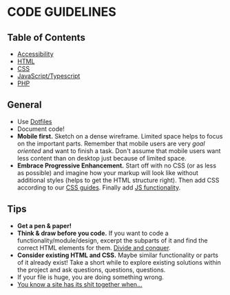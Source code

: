 # CODE GUIDELINES

## Table of Contents
- [Accessibility](https://github.com/Netural/frontend-resources/blob/master/code-guidelines/ACCESSIBILITY.md)
- [HTML](https://github.com/Netural/frontend-resources/blob/master/code-guidelines/HTML.md)
- [CSS](https://github.com/Netural/frontend-resources/blob/master/code-guidelines/CSS.md)
- [JavaScript/Typescript](https://github.com/Netural/frontend-resources/blob/master/code-guidelines/JS_TS.md)
- [PHP](https://github.com/Netural/frontend-resources/blob/master/code-guidelines/PHP.md)

## General
- Use [Dotfiles](https://github.com/Netural/frontend-resources/blob/master/dotfiles/README.md)
- Document code!
- **Mobile first.** Sketch on a dense wireframe. Limited space helps to focus on the important parts. Remember that mobile users are very *goal oriented* and want to finish a task. Don't assume that mobile users want less content than on desktop just because of limited space.
- **Embrace Progressive Enhancement.** Start off with no CSS (or as less as possible) and imagine how your markup will look like without additional styles (helps to get the HTML structure right). Then add CSS according to our [CSS guides](https://github.com/Netural/frontend-resources/blob/master/code-guidelines/CSS.md). Finally add [JS functionality](https://github.com/Netural/frontend-resources/blob/master/code-guidelines/JS.md).

## Tips
- **Get a pen & paper!**
- **Think & draw before you code.** If you want to code a functionality/module/design, excerpt the subparts of it and find the correct HTML elements for them. [Divide and conquer](https://en.wikipedia.org/wiki/Divide_and_rule).
- **Consider existing HTML and CSS.** Maybe similar functionality or parts of it already exist! Take a short while to explore existing solutions within the project and ask questions, questions, questions.
- If your file is huge, you are doing something wrong.
- [You know a site has its shit together when...](https://hackernoon.com/you-know-a-site-has-its-shit-together-when-8ee21040d0bc)

